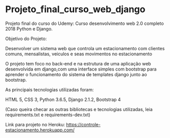 # Projeto_final_curso_web_django
Projeto final do curso do Udemy: Curso desenvolvimento web 2.0 completo 2018 Python e Django.

Objetivo do Projeto:

Desenvolver um sistema web que controla um estacionamento com clientes comuns, mensalistas, veiculos e seas movimentos no estacionamento

O projeto tem foco no back-end e na estrutura de uma aplicação web desenvolvida em django,com uma interface simples com bootstrap para aprender o funcionamento do sistema de templates django junto ao bootstrap.

As principais tecnologias utilizadas foram:

HTML 5,
CSS 3,
Python 3.6.5,
Django 2.1.2,
Bootstrap 4

(Caso queira checar as outras bibliotecas e tecnologias utilizadas, leia requirements.txt e requirements-dev.txt)

Link para projeto no Heroku: https://controle-estacionamento.herokuapp.com/ 



